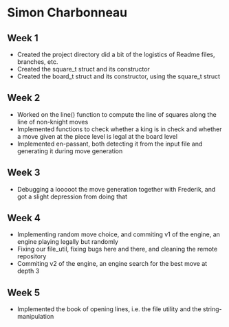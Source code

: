 # Simon Charbonneau

## Week 1

- Created the project directory did a bit of the logistics of Readme files, branches, etc.
- Created the square_t struct and its constructor
- Created the board_t struct and its constructor, using the square_t struct

## Week 2

- Worked on the line() function to compute the line of squares along the line of non-knight moves
- Implemented functions to check whether a king is in check and whether a move given at the piece level is legal at the board level
- Implemented en-passant, both detecting it from the input file and generating it during move generation

## Week 3

- Debugging a looooot the move generation together with Frederik, and got a slight depression from doing that

## Week 4

- Implementing random move choice, and commiting v1 of the engine, an engine playing legally but randomly
- Fixing our file_util, fixing bugs here and there, and cleaning the remote repository
- Commiting v2 of the engine, an engine search for the best move at depth 3

## Week 5

- Implemented the book of opening lines, i.e. the file utility and the string-manipulation